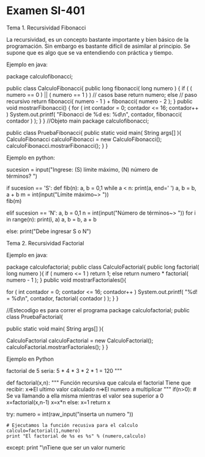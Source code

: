 # Examen SI-401
Tema 1. Recursividad Fibonacci

La recursividad, es un concepto bastante importante y bien básico de la programación. Sin embargo es bastante difícil de asimilar 
al principio. Se supone que es algo que se va entendiendo con práctica y tiempo.

Ejemplo en java:

package calculofibonacci;

public class CalculoFibonacci{
 public long fibonacci( long numero ) {
     if ( ( numero == 0 ) || ( numero == 1 ) ) // casos base
         return numero;
     else // paso recursivo
         return fibonacci( numero - 1 ) + fibonacci( numero - 2 );
 } 
 public void mostrarFibonacci()
 {
 for ( int contador = 0; contador <= 16; contador++ )
 System.out.printf( "Fibonacci de %d es: %d\n", contador,
 fibonacci( contador ) );
 }
}
//Objeto main
package calculofibonacci;


public class PruebaFibonacci{
    public static void main( String args[] ){        
        CalculoFibonacci calculoFibonacci = new CalculoFibonacci();
            calculoFibonacci.mostrarFibonacci();
 }
 }
 
Ejemplo en python:

sucesion = input("Ingrese: (S) límite máximo, (N) número de \
términos? ")

if sucesion == 'S':
    def fib(n):
        a, b = 0,1
        while a < n:
            print(a, end=' ')
            a, b = b, a + b
    m = int(input("Límite máximo~> "))   
    fib(m)

elif sucesion == 'N':
    a, b = 0,1
    n = int(input("Número de términos~> "))
    for i in range(n):
        print(i, a)
        a, b = b, a + b

else:
    print("Debe ingresar S o N")

Tema 2. Recursividad Factorial

Ejemplo en java:

package calculofactorial;
public class CalculoFactorial{
public long factorial( long numero ){
     if ( numero <= 1 )
           return 1;
     else
 return numero * factorial( numero - 1 );
 } 
 public void mostrarFactoriales(){
     
 for ( int contador = 0; contador <= 16; contador++ )
 System.out.printf( "%d! = %d\n", contador, factorial( contador ) );
 }
 }
 
 //Estecodigo es para correr el programa
 package calculofactorial;
public class PruebaFactorial{
    
public static void main( String args[] ){
    
CalculoFactorial calculoFactorial = new CalculoFactorial();
 calculoFactorial.mostrarFactoriales();
 }
 } 
 
 Ejemplo en Python

factorial de 5 seria:
	5 * 4 * 3 * 2 * 1  = 120
"""
 
def factorial(x,n):
	"""
	Función recursiva que calcula el factorial
	Tiene que recibir:
		x=>El ultimo valor calculado
		n=>El numero a multiplicar
	"""
	if(n>0):
		# Se va llamando a ella misma mientras el valor sea superior a 0
		x=factorial(x,n-1)
		x=x*n
	else:
		x=1
	return x
 
try:
	numero = int(raw_input("inserta un numero "))
 
	# Ejecutamos la función recusiva para el calculo
	calculo=factorial(1,numero)
	print "El factorial de %s es %s" % (numero,calculo)
except:
	print "\nTiene que ser un valor numeric
